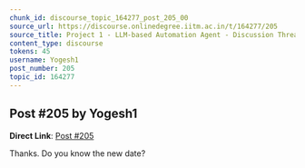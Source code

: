 ```yaml
---
chunk_id: discourse_topic_164277_post_205_00
source_url: https://discourse.onlinedegree.iitm.ac.in/t/164277/205
source_title: Project 1 - LLM-based Automation Agent - Discussion Thread [TDS Jan 2025]
content_type: discourse
tokens: 45
username: Yogesh1
post_number: 205
topic_id: 164277
---
```


## Post #205 by Yogesh1

**Direct Link**: [Post #205](https://discourse.onlinedegree.iitm.ac.in/t/164277/205)

Thanks. Do you know the new date?

